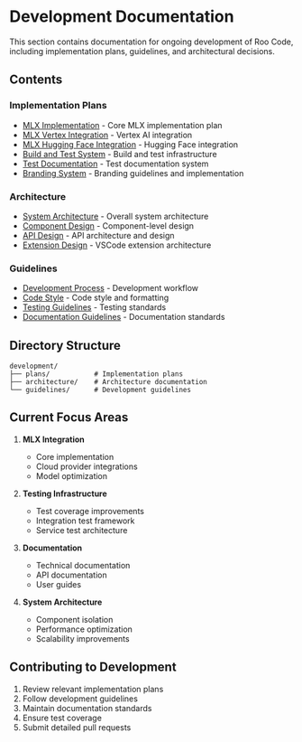 # Development Documentation

This section contains documentation for ongoing development of Roo Code, including implementation plans, guidelines, and architectural decisions.

## Contents

### Implementation Plans
- [MLX Implementation](./plans/mlx-implementation.md) - Core MLX implementation plan
- [MLX Vertex Integration](./plans/mlx-vertex-implementation.md) - Vertex AI integration
- [MLX Hugging Face Integration](./plans/mlx-hf-implementation.md) - Hugging Face integration
- [Build and Test System](./plans/build-and-test.md) - Build and test infrastructure
- [Test Documentation](./plans/test-documentation.md) - Test documentation system
- [Branding System](./plans/branding-system.md) - Branding guidelines and implementation

### Architecture
- [System Architecture](./architecture/system.md) - Overall system architecture
- [Component Design](./architecture/components.md) - Component-level design
- [API Design](./architecture/api.md) - API architecture and design
- [Extension Design](./architecture/extension.md) - VSCode extension architecture

### Guidelines
- [Development Process](./guidelines/development-process.md) - Development workflow
- [Code Style](./guidelines/code-style.md) - Code style and formatting
- [Testing Guidelines](./guidelines/testing.md) - Testing standards
- [Documentation Guidelines](./guidelines/documentation.md) - Documentation standards

## Directory Structure

```
development/
├── plans/           # Implementation plans
├── architecture/    # Architecture documentation
└── guidelines/      # Development guidelines
```

## Current Focus Areas

1. **MLX Integration**
   - Core implementation
   - Cloud provider integrations
   - Model optimization

2. **Testing Infrastructure**
   - Test coverage improvements
   - Integration test framework
   - Service test architecture

3. **Documentation**
   - Technical documentation
   - API documentation
   - User guides

4. **System Architecture**
   - Component isolation
   - Performance optimization
   - Scalability improvements

## Contributing to Development

1. Review relevant implementation plans
2. Follow development guidelines
3. Maintain documentation standards
4. Ensure test coverage
5. Submit detailed pull requests